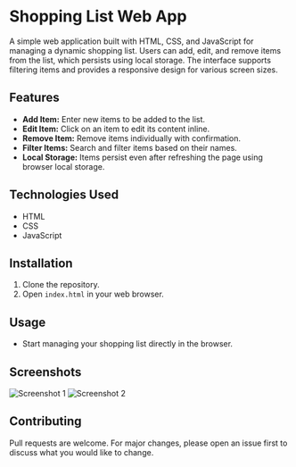 # Shopping List Web App

A simple web application built with HTML, CSS, and JavaScript for managing a dynamic shopping list. Users can add, edit, and remove items from the list, which persists using local storage. The interface supports filtering items and provides a responsive design for various screen sizes.

## Features
- **Add Item:** Enter new items to be added to the list.
- **Edit Item:** Click on an item to edit its content inline.
- **Remove Item:** Remove items individually with confirmation.
- **Filter Items:** Search and filter items based on their names.
- **Local Storage:** Items persist even after refreshing the page using browser local storage.

## Technologies Used
- HTML
- CSS
- JavaScript

## Installation
1. Clone the repository.
2. Open `index.html` in your web browser.

## Usage
- Start managing your shopping list directly in the browser.

## Screenshots
![Screenshot 1](path-to-screenshot.png)
![Screenshot 2](path-to-screenshot.png)

## Contributing
Pull requests are welcome. For major changes, please open an issue first to discuss what you would like to change.

